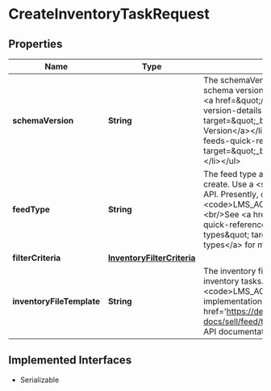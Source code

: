 

# CreateInventoryTaskRequest

## Properties

Name | Type | Description | Notes
------------ | ------------- | ------------- | -------------
**schemaVersion** | **String** | The schemaVersion/version number of the file format (use the schema version of the API to which you are programming):&lt;ul&gt;&lt;li&gt;&lt;a href&#x3D;\&quot;/api-docs/sell/static/lms-migration/lms-to-feed-version-details-schema-version.html\&quot; target&#x3D;\&quot;_blank\&quot;&gt;LMS Version Details / Schema Version&lt;/a&gt;&lt;/li&gt;&lt;li&gt;&lt;a href&#x3D;\&quot;/api-docs/sell/static/feed/fx-feeds-quick-reference.html#schema\&quot; target&#x3D;\&quot;_blank\&quot;&gt;Seller Hub feed schema version&lt;/a&gt;&lt;/li&gt;&lt;/ul&gt; |  [optional]
**feedType** | **String** | The feed type associated with the inventory task you are about to create. Use a &lt;strong&gt;feedType&lt;/strong&gt; that is available for your API. Presently, only one feed type is available:&lt;ul&gt;&lt;li&gt;&lt;code&gt;LMS_ACTIVE_INVENTORY_REPORT&lt;/code&gt;&lt;/li&gt;&lt;/ul&gt;&lt;br/&gt;&lt;br/&gt;See &lt;a href&#x3D;\&quot;/api-docs/sell/static/feed/lms-feeds-quick-reference.html#merchant-data-reports-download-feed-types\&quot; target&#x3D;\&quot;_blank\&quot;&gt;Report download feed types&lt;/a&gt; for more information. |  [optional]
**filterCriteria** | [**InventoryFilterCriteria**](InventoryFilterCriteria.md) |  |  [optional]
**inventoryFileTemplate** | **String** | The inventory file template used to return specific types of inventory tasks. Presently not applicable for &lt;code&gt;LMS_ACTIVE_INVENTORY_REPORT&lt;/code&gt;. For implementation help, refer to &lt;a href&#x3D;&#39;https://developer.ebay.com/api-docs/sell/feed/types/api:InventoryFileTemplateEnum&#39;&gt;eBay API documentation&lt;/a&gt; |  [optional]


## Implemented Interfaces

* Serializable


